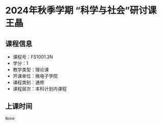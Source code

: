# 2024年秋季学期 “科学与社会”研讨课 王晶






## 课程信息

- 课程号：FS1001.3N
- 学分：1
- 教学类型：理论课
- 开课单位：微电子学院
- 课程类别：通修
- 课程层次：本科计划内课程

## 上课时间

```
None
```

